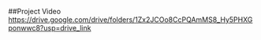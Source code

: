 ##Project Video
https://drive.google.com/drive/folders/1Zx2JCOo8CcPQAmMS8_Hy5PHXGponwwc8?usp=drive_link
